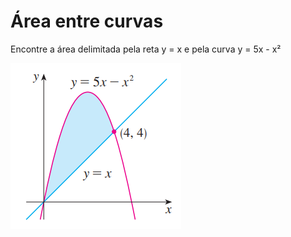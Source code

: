 # Área entre curvas

Encontre a área delimitada pela reta y = x e pela curva y = 5x - x²

![alt text](image-1.png)